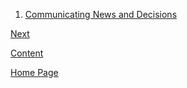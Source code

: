 
1. [Communicating News and Decisions](/LeadershipNotes/Communicating-News-And-Decisions)


[Next](/LeadershipNotes/)

[Content](/LeadershipNotes/Content)

[Home Page](/LeadershipNotes/)
